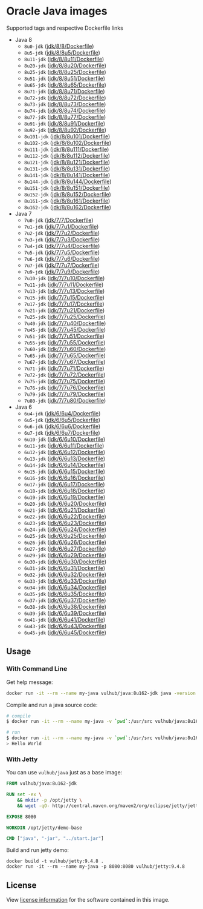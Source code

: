 # Oracle Java images

Supported tags and respective Dockerfile links

- Java 8
    - `8u0-jdk` ([jdk/8/8/Dockerfile](https://github.com/vulhub/java/blob/master/jdk/8/8/Dockerfile))
    - `8u5-jdk` ([jdk/8/8u5/Dockerfile](https://github.com/vulhub/java/blob/master/jdk/8/8u5/Dockerfile))
    - `8u11-jdk` ([jdk/8/8u11/Dockerfile](https://github.com/vulhub/java/blob/master/jdk/8/8u11/Dockerfile))
    - `8u20-jdk` ([jdk/8/8u20/Dockerfile](https://github.com/vulhub/java/blob/master/jdk/8/8u20/Dockerfile))
    - `8u25-jdk` ([jdk/8/8u25/Dockerfile](https://github.com/vulhub/java/blob/master/jdk/8/8u25/Dockerfile))
    - `8u51-jdk` ([jdk/8/8u51/Dockerfile](https://github.com/vulhub/java/blob/master/jdk/8/8u51/Dockerfile))
    - `8u65-jdk` ([jdk/8/8u65/Dockerfile](https://github.com/vulhub/java/blob/master/jdk/8/8u65/Dockerfile))
    - `8u71-jdk` ([jdk/8/8u71/Dockerfile](https://github.com/vulhub/java/blob/master/jdk/8/8u71/Dockerfile))
    - `8u72-jdk` ([jdk/8/8u72/Dockerfile](https://github.com/vulhub/java/blob/master/jdk/8/8u72/Dockerfile))
    - `8u73-jdk` ([jdk/8/8u73/Dockerfile](https://github.com/vulhub/java/blob/master/jdk/8/8u73/Dockerfile))
    - `8u74-jdk` ([jdk/8/8u74/Dockerfile](https://github.com/vulhub/java/blob/master/jdk/8/8u74/Dockerfile))
    - `8u77-jdk` ([jdk/8/8u77/Dockerfile](https://github.com/vulhub/java/blob/master/jdk/8/8u77/Dockerfile))
    - `8u91-jdk` ([jdk/8/8u91/Dockerfile](https://github.com/vulhub/java/blob/master/jdk/8/8u91/Dockerfile))
    - `8u92-jdk` ([jdk/8/8u92/Dockerfile](https://github.com/vulhub/java/blob/master/jdk/8/8u92/Dockerfile))
    - `8u101-jdk` ([jdk/8/8u101/Dockerfile](https://github.com/vulhub/java/blob/master/jdk/8/8u101/Dockerfile))
    - `8u102-jdk` ([jdk/8/8u102/Dockerfile](https://github.com/vulhub/java/blob/master/jdk/8/8u102/Dockerfile))
    - `8u111-jdk` ([jdk/8/8u111/Dockerfile](https://github.com/vulhub/java/blob/master/jdk/8/8u111/Dockerfile))
    - `8u112-jdk` ([jdk/8/8u112/Dockerfile](https://github.com/vulhub/java/blob/master/jdk/8/8u112/Dockerfile))
    - `8u121-jdk` ([jdk/8/8u121/Dockerfile](https://github.com/vulhub/java/blob/master/jdk/8/8u121/Dockerfile))
    - `8u131-jdk` ([jdk/8/8u131/Dockerfile](https://github.com/vulhub/java/blob/master/jdk/8/8u131/Dockerfile))
    - `8u141-jdk` ([jdk/8/8u141/Dockerfile](https://github.com/vulhub/java/blob/master/jdk/8/8u141/Dockerfile))
    - `8u144-jdk` ([jdk/8/8u144/Dockerfile](https://github.com/vulhub/java/blob/master/jdk/8/8u144/Dockerfile))
    - `8u151-jdk` ([jdk/8/8u151/Dockerfile](https://github.com/vulhub/java/blob/master/jdk/8/8u151/Dockerfile))
    - `8u152-jdk` ([jdk/8/8u152/Dockerfile](https://github.com/vulhub/java/blob/master/jdk/8/8u152/Dockerfile))
    - `8u161-jdk` ([jdk/8/8u161/Dockerfile](https://github.com/vulhub/java/blob/master/jdk/8/8u161/Dockerfile))
    - `8u162-jdk` ([jdk/8/8u162/Dockerfile](https://github.com/vulhub/java/blob/master/jdk/8/8u162/Dockerfile))
- Java 7
    - `7u0-jdk` ([jdk/7/7/Dockerfile](https://github.com/vulhub/java/blob/master/jdk/7/7/Dockerfile))
    - `7u1-jdk` ([jdk/7/7u1/Dockerfile](https://github.com/vulhub/java/blob/master/jdk/7/7u1/Dockerfile))
    - `7u2-jdk` ([jdk/7/7u2/Dockerfile](https://github.com/vulhub/java/blob/master/jdk/7/7u2/Dockerfile))
    - `7u3-jdk` ([jdk/7/7u3/Dockerfile](https://github.com/vulhub/java/blob/master/jdk/7/7u3/Dockerfile))
    - `7u4-jdk` ([jdk/7/7u4/Dockerfile](https://github.com/vulhub/java/blob/master/jdk/7/7u4/Dockerfile))
    - `7u5-jdk` ([jdk/7/7u5/Dockerfile](https://github.com/vulhub/java/blob/master/jdk/7/7u5/Dockerfile))
    - `7u6-jdk` ([jdk/7/7u6/Dockerfile](https://github.com/vulhub/java/blob/master/jdk/7/7u6/Dockerfile))
    - `7u7-jdk` ([jdk/7/7u7/Dockerfile](https://github.com/vulhub/java/blob/master/jdk/7/7u7/Dockerfile))
    - `7u9-jdk` ([jdk/7/7u9/Dockerfile](https://github.com/vulhub/java/blob/master/jdk/7/7u9/Dockerfile))
    - `7u10-jdk` ([jdk/7/7u10/Dockerfile](https://github.com/vulhub/java/blob/master/jdk/7/7u10/Dockerfile))
    - `7u11-jdk` ([jdk/7/7u11/Dockerfile](https://github.com/vulhub/java/blob/master/jdk/7/7u11/Dockerfile))
    - `7u13-jdk` ([jdk/7/7u13/Dockerfile](https://github.com/vulhub/java/blob/master/jdk/7/7u13/Dockerfile))
    - `7u15-jdk` ([jdk/7/7u15/Dockerfile](https://github.com/vulhub/java/blob/master/jdk/7/7u15/Dockerfile))
    - `7u17-jdk` ([jdk/7/7u17/Dockerfile](https://github.com/vulhub/java/blob/master/jdk/7/7u17/Dockerfile))
    - `7u21-jdk` ([jdk/7/7u21/Dockerfile](https://github.com/vulhub/java/blob/master/jdk/7/7u21/Dockerfile))
    - `7u25-jdk` ([jdk/7/7u25/Dockerfile](https://github.com/vulhub/java/blob/master/jdk/7/7u25/Dockerfile))
    - `7u40-jdk` ([jdk/7/7u40/Dockerfile](https://github.com/vulhub/java/blob/master/jdk/7/7u40/Dockerfile))
    - `7u45-jdk` ([jdk/7/7u45/Dockerfile](https://github.com/vulhub/java/blob/master/jdk/7/7u45/Dockerfile))
    - `7u51-jdk` ([jdk/7/7u51/Dockerfile](https://github.com/vulhub/java/blob/master/jdk/7/7u51/Dockerfile))
    - `7u55-jdk` ([jdk/7/7u55/Dockerfile](https://github.com/vulhub/java/blob/master/jdk/7/7u55/Dockerfile))
    - `7u60-jdk` ([jdk/7/7u60/Dockerfile](https://github.com/vulhub/java/blob/master/jdk/7/7u60/Dockerfile))
    - `7u65-jdk` ([jdk/7/7u65/Dockerfile](https://github.com/vulhub/java/blob/master/jdk/7/7u65/Dockerfile))
    - `7u67-jdk` ([jdk/7/7u67/Dockerfile](https://github.com/vulhub/java/blob/master/jdk/7/7u67/Dockerfile))
    - `7u71-jdk` ([jdk/7/7u71/Dockerfile](https://github.com/vulhub/java/blob/master/jdk/7/7u71/Dockerfile))
    - `7u72-jdk` ([jdk/7/7u72/Dockerfile](https://github.com/vulhub/java/blob/master/jdk/7/7u72/Dockerfile))
    - `7u75-jdk` ([jdk/7/7u75/Dockerfile](https://github.com/vulhub/java/blob/master/jdk/7/7u75/Dockerfile))
    - `7u76-jdk` ([jdk/7/7u76/Dockerfile](https://github.com/vulhub/java/blob/master/jdk/7/7u76/Dockerfile))
    - `7u79-jdk` ([jdk/7/7u79/Dockerfile](https://github.com/vulhub/java/blob/master/jdk/7/7u79/Dockerfile))
    - `7u80-jdk` ([jdk/7/7u80/Dockerfile](https://github.com/vulhub/java/blob/master/jdk/7/7u80/Dockerfile))
- Java 6
    - `6u4-jdk` ([jdk/6/6u4/Dockerfile](https://github.com/vulhub/java/blob/master/jdk/6/6u4/Dockerfile))
    - `6u5-jdk` ([jdk/6/6u5/Dockerfile](https://github.com/vulhub/java/blob/master/jdk/6/6u5/Dockerfile))
    - `6u6-jdk` ([jdk/6/6u6/Dockerfile](https://github.com/vulhub/java/blob/master/jdk/6/6u6/Dockerfile))
    - `6u7-jdk` ([jdk/6/6u7/Dockerfile](https://github.com/vulhub/java/blob/master/jdk/6/6u7/Dockerfile))
    - `6u10-jdk` ([jdk/6/6u10/Dockerfile](https://github.com/vulhub/java/blob/master/jdk/6/6u10/Dockerfile))
    - `6u11-jdk` ([jdk/6/6u11/Dockerfile](https://github.com/vulhub/java/blob/master/jdk/6/6u11/Dockerfile))
    - `6u12-jdk` ([jdk/6/6u12/Dockerfile](https://github.com/vulhub/java/blob/master/jdk/6/6u12/Dockerfile))
    - `6u13-jdk` ([jdk/6/6u13/Dockerfile](https://github.com/vulhub/java/blob/master/jdk/6/6u13/Dockerfile))
    - `6u14-jdk` ([jdk/6/6u14/Dockerfile](https://github.com/vulhub/java/blob/master/jdk/6/6u14/Dockerfile))
    - `6u15-jdk` ([jdk/6/6u15/Dockerfile](https://github.com/vulhub/java/blob/master/jdk/6/6u15/Dockerfile))
    - `6u16-jdk` ([jdk/6/6u16/Dockerfile](https://github.com/vulhub/java/blob/master/jdk/6/6u16/Dockerfile))
    - `6u17-jdk` ([jdk/6/6u17/Dockerfile](https://github.com/vulhub/java/blob/master/jdk/6/6u17/Dockerfile))
    - `6u18-jdk` ([jdk/6/6u18/Dockerfile](https://github.com/vulhub/java/blob/master/jdk/6/6u18/Dockerfile))
    - `6u19-jdk` ([jdk/6/6u19/Dockerfile](https://github.com/vulhub/java/blob/master/jdk/6/6u19/Dockerfile))
    - `6u20-jdk` ([jdk/6/6u20/Dockerfile](https://github.com/vulhub/java/blob/master/jdk/6/6u20/Dockerfile))
    - `6u21-jdk` ([jdk/6/6u21/Dockerfile](https://github.com/vulhub/java/blob/master/jdk/6/6u21/Dockerfile))
    - `6u22-jdk` ([jdk/6/6u22/Dockerfile](https://github.com/vulhub/java/blob/master/jdk/6/6u22/Dockerfile))
    - `6u23-jdk` ([jdk/6/6u23/Dockerfile](https://github.com/vulhub/java/blob/master/jdk/6/6u23/Dockerfile))
    - `6u24-jdk` ([jdk/6/6u24/Dockerfile](https://github.com/vulhub/java/blob/master/jdk/6/6u24/Dockerfile))
    - `6u25-jdk` ([jdk/6/6u25/Dockerfile](https://github.com/vulhub/java/blob/master/jdk/6/6u25/Dockerfile))
    - `6u26-jdk` ([jdk/6/6u26/Dockerfile](https://github.com/vulhub/java/blob/master/jdk/6/6u26/Dockerfile))
    - `6u27-jdk` ([jdk/6/6u27/Dockerfile](https://github.com/vulhub/java/blob/master/jdk/6/6u27/Dockerfile))
    - `6u29-jdk` ([jdk/6/6u29/Dockerfile](https://github.com/vulhub/java/blob/master/jdk/6/6u29/Dockerfile))
    - `6u30-jdk` ([jdk/6/6u30/Dockerfile](https://github.com/vulhub/java/blob/master/jdk/6/6u30/Dockerfile))
    - `6u31-jdk` ([jdk/6/6u31/Dockerfile](https://github.com/vulhub/java/blob/master/jdk/6/6u31/Dockerfile))
    - `6u32-jdk` ([jdk/6/6u32/Dockerfile](https://github.com/vulhub/java/blob/master/jdk/6/6u32/Dockerfile))
    - `6u33-jdk` ([jdk/6/6u33/Dockerfile](https://github.com/vulhub/java/blob/master/jdk/6/6u33/Dockerfile))
    - `6u34-jdk` ([jdk/6/6u34/Dockerfile](https://github.com/vulhub/java/blob/master/jdk/6/6u34/Dockerfile))
    - `6u35-jdk` ([jdk/6/6u35/Dockerfile](https://github.com/vulhub/java/blob/master/jdk/6/6u35/Dockerfile))
    - `6u37-jdk` ([jdk/6/6u37/Dockerfile](https://github.com/vulhub/java/blob/master/jdk/6/6u37/Dockerfile))
    - `6u38-jdk` ([jdk/6/6u38/Dockerfile](https://github.com/vulhub/java/blob/master/jdk/6/6u38/Dockerfile))
    - `6u39-jdk` ([jdk/6/6u39/Dockerfile](https://github.com/vulhub/java/blob/master/jdk/6/6u39/Dockerfile))
    - `6u41-jdk` ([jdk/6/6u41/Dockerfile](https://github.com/vulhub/java/blob/master/jdk/6/6u41/Dockerfile))
    - `6u43-jdk` ([jdk/6/6u43/Dockerfile](https://github.com/vulhub/java/blob/master/jdk/6/6u43/Dockerfile))
    - `6u45-jdk` ([jdk/6/6u45/Dockerfile](https://github.com/vulhub/java/blob/master/jdk/6/6u45/Dockerfile))

## Usage

### With Command Line

Get help message:

```bash
docker run -it --rm --name my-java vulhub/java:8u162-jdk java -version
```

Compile and run a java source code:

```bash
# compile
$ docker run -it --rm --name my-java -v `pwd`:/usr/src vulhub/java:8u162-jdk javac /usr/src/HelloWorld.java

# run
$ docker run -it --rm --name my-java -v `pwd`:/usr/src vulhub/java:8u162-jdk java -classpath /usr/src HelloWorld
> Hello World
```

### With Jetty

You can use `vulhub/java` just as a base image:

```dockerfile
FROM vulhub/java:8u162-jdk

RUN set -ex \
    && mkdir -p /opt/jetty \
    && wget -qO- http://central.maven.org/maven2/org/eclipse/jetty/jetty-distribution/9.4.8.v20171121/jetty-distribution-9.4.8.v20171121.tar.gz | tar xz -C /opt/jetty --strip-components=1

EXPOSE 8080

WORKDIR /opt/jetty/demo-base

CMD ["java", "-jar", "../start.jar"]
```

Build and run jetty demo:

```
docker build -t vulhub/jetty:9.4.8 .
docker run -it --rm --name my-java -p 8080:8080 vulhub/jetty:9.4.8
```

## License

View [license information](http://openjdk.java.net/legal/gplv2+ce.html) for the software contained in this image.